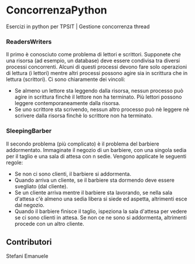 # ConcorrenzaPython

Esercizi in python per TPSIT | Gestione concorrenza thread

### ReadersWriters
Il primo è conosciuto come problema di lettori e scrittori. Supponete che una risorsa (ad esempio, un database) deve essere condivisa tra diversi processi concorrenti. Alcuni di questi processi devono fare solo operazioni di lettura (i lettori) mentre altri processi possono agire sia in scrittura che in lettura (scrittori). Ci sono chiaramente dei vincoli: 
- Se almeno un lettore sta leggendo dalla risorsa, nessun processo può agire in scrittura finchè il lettore non ha terminato. Più lettori possono leggere contemporaneamente dalla risorsa.
- Se uno scrittore sta scrivendo, nessun altro processo può nè leggere nè scrivere dalla risorsa finchè lo scrittore non ha terminato.

### SleepingBarber
Il secondo problema (più complicato) è il problema del barbiere addormentato. Immaginate il negozio di un barbiere, con una singola sedia per il taglio e una sala di attesa con n sedie. Vengono applicate le seguenti regole:
- Se non ci sono clienti, il barbiere si addormenta.
- Quando arriva un cliente, se il barbiere sta dormendo deve essere svegliato (dal cliente).
- Se un cliente arriva mentre il barbiere sta lavorando, se nella sala d'attesa c'è almeno una sedia libera si siede ed aspetta, altrimenti esce dal negozio.
- Quando il barbiere finisce il taglio, ispeziona la sala d'attesa per vedere se ci sono clienti in attesa. Se non ce ne sono si addormenta, altrimenti procede con un altro cliente.

## Contributori 

Stefani Emanuele

